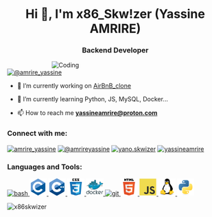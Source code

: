 <h1 align="center">Hi 👋, I'm x86_Skw!zer (Yassine AMRIRE)</h1>
<h3 align="center">Backend Developer</h3>
<img align="right" alt="Coding" width="400" src="https://media.tenor.com/58XUFFpP-a0AAAAC/cyber.gif">
<p align="left"> <a href="https://twitter.com/amrire_yassine" target="blank"><img src="https://img.shields.io/twitter/follow/amrire_yassine?logo=twitter&style=for-the-badge" alt="@amrire_yassine" /></a> </p>

- 🔭 I’m currently working on [AirBnB_clone](https://github.com/x86skwizer/AirBnB_clone)

- 🌱 I’m currently learning Python, JS, MySQL, Docker...

- 📫 How to reach me **yassineamrire@proton.com**

<h3 align="left">Connect with me:</h3>
<p align="left">
<a href="https://twitter.com/amrire_yassine" target="blank"><img align="center" src="https://raw.githubusercontent.com/rahuldkjain/github-profile-readme-generator/master/src/images/icons/Social/twitter.svg" alt="amrire_yassine" height="30" width="40" /></a>
<a href="https://linkedin.com/in/amrireyassine" target="blank"><img align="center" src="https://raw.githubusercontent.com/rahuldkjain/github-profile-readme-generator/master/src/images/icons/Social/linked-in-alt.svg" alt="@amrireyassine" height="30" width="40" /></a>
<a href="https://fb.com/yano.skwizer" target="blank"><img align="center" src="https://raw.githubusercontent.com/rahuldkjain/github-profile-readme-generator/master/src/images/icons/Social/facebook.svg" alt="yano.skwizer" height="30" width="40" /></a>
<a href="https://instagram.com/yassineamrire" target="blank"><img align="center" src="https://raw.githubusercontent.com/rahuldkjain/github-profile-readme-generator/master/src/images/icons/Social/instagram.svg" alt="yassineamrire" height="30" width="40" /></a>
</p>

<h3 align="left">Languages and Tools:</h3>
<p align="left"> <a href="https://www.gnu.org/software/bash/" target="_blank" rel="noreferrer"> <img src="https://www.vectorlogo.zone/logos/gnu_bash/gnu_bash-icon.svg" alt="bash" width="40" height="40"/> </a> <a href="https://www.cprogramming.com/" target="_blank" rel="noreferrer"> <img src="https://raw.githubusercontent.com/devicons/devicon/master/icons/c/c-original.svg" alt="c" width="40" height="40"/> </a> <a href="https://www.w3schools.com/cpp/" target="_blank" rel="noreferrer"> <img src="https://raw.githubusercontent.com/devicons/devicon/master/icons/cplusplus/cplusplus-original.svg" alt="cplusplus" width="40" height="40"/> </a> <a href="https://www.w3schools.com/css/" target="_blank" rel="noreferrer"> <img src="https://raw.githubusercontent.com/devicons/devicon/master/icons/css3/css3-original-wordmark.svg" alt="css3" width="40" height="40"/> </a> <a href="https://www.docker.com/" target="_blank" rel="noreferrer"> <img src="https://raw.githubusercontent.com/devicons/devicon/master/icons/docker/docker-original-wordmark.svg" alt="docker" width="40" height="40"/> </a> <a href="https://git-scm.com/" target="_blank" rel="noreferrer"> <img src="https://www.vectorlogo.zone/logos/git-scm/git-scm-icon.svg" alt="git" width="40" height="40"/> </a> <a href="https://www.w3.org/html/" target="_blank" rel="noreferrer"> <img src="https://raw.githubusercontent.com/devicons/devicon/master/icons/html5/html5-original-wordmark.svg" alt="html5" width="40" height="40"/> </a> <a href="https://developer.mozilla.org/en-US/docs/Web/JavaScript" target="_blank" rel="noreferrer"> <img src="https://raw.githubusercontent.com/devicons/devicon/master/icons/javascript/javascript-original.svg" alt="javascript" width="40" height="40"/> </a> <a href="https://www.linux.org/" target="_blank" rel="noreferrer"> <img src="https://raw.githubusercontent.com/devicons/devicon/master/icons/linux/linux-original.svg" alt="linux" width="40" height="40"/> </a> <a href="https://www.python.org" target="_blank" rel="noreferrer"> <img src="https://raw.githubusercontent.com/devicons/devicon/master/icons/python/python-original.svg" alt="python" width="40" height="40"/> </a> </p>

<p><img align="left" src="https://github-readme-stats.vercel.app/api/top-langs?username=x86skwizer&show_icons=true&locale=en&layout=compact" alt="x86skwizer" /></p>

